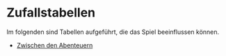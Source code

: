 # Zufallstabellen

Im folgenden sind Tabellen aufgeführt, die das Spiel beeinflussen können.

* [Zwischen den Abenteuern](zwischen-den-abenteuern.md)
